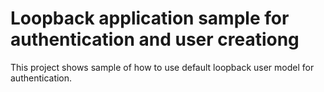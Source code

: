 # Loopback application sample for authentication and user creationg

This project shows sample of how to use default loopback user model for authentication.

